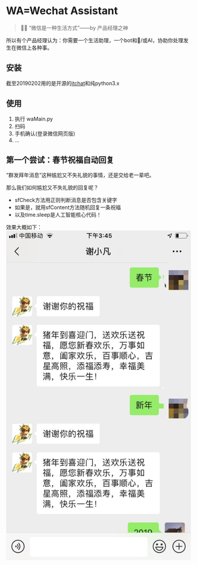 # WA=Wechat Assistant
> “微信是一种生活方式”——by 产品经理之神

所以有个产品经理认为：你需要一个生活助理，一个bot和/或AI，协助你处理发生在微信上各种事。

## 安装
截至20190202用的是开源的[itchat](https://github.com/littlecodersh/ItChat)和纯python3.x

## 使用
1. 执行 waMain.py
2. 扫码
3. 手机确认(登录微信网页版)
4. ...

## 第一个尝试：春节祝福自动回复
“群发拜年消息”这种尴尬又不失礼貌的事情，还是交给老一辈吧。

那么我们如何尴尬又不失礼貌的回复呢？
* sfCheck方法用正则判断消息是否包含关键字
* 如果是，就用sfContent方法随机回复一条祝福
* 以及time.sleep是人工智能核心代码！

效果大概如下：
![春节祝福自动回复示例](https://github.com/xxfantasy/wechat/blob/master/pic/sfexample.JPG)
